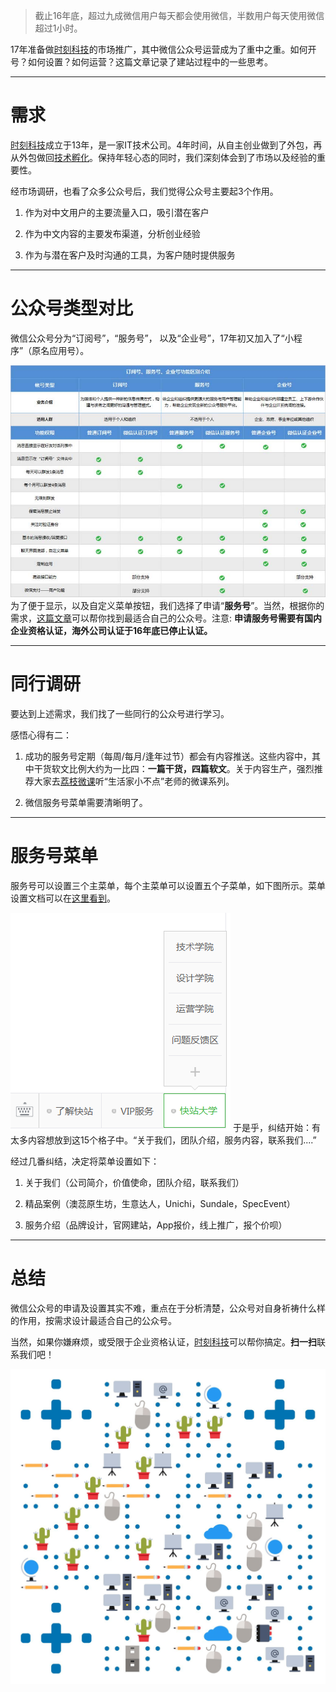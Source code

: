 > 截止16年底，超过九成微信用户每天都会使用微信，半数用户每天使用微信超过1小时。

17年准备做[时刻科技](https://sk8.tech)的市场推广，其中微信公众号运营成为了重中之重。如何开号？如何设置？如何运营？这篇文章记录了建站过程中的一些思考。

---

# 需求

[时刻科技](https://sk8.tech)成立于13年，是一家IT技术公司。4年时间，从自主创业做到了外包，再从外包做回[技术孵化](https://sk8.tech)。保持年轻心态的同时，我们深刻体会到了市场以及经验的重要性。

经市场调研，也看了众多公众号后，我们觉得公众号主要起3个作用。

1. 作为对中文用户的主要流量入口，吸引潜在客户

2. 作为中文内容的主要发布渠道，分析创业经验

3. 作为与潜在客户及时沟通的工具，为客户随时提供服务

---

# 公众号类型对比

微信公众号分为“订阅号”，“服务号”， 以及“企业号”，17年初又加入了“小程序”（原名应用号）。

![](/assets/wechat-account-difference.jpg)
为了便于显示，以及自定义菜单按钮，我们选择了申请“**服务号**”。当然，根据你的需求，[这篇文章](https://kf.qq.com/faq/120911VrYVrA130805byM32u.html)可以帮你找到最适合自己的公众号。注意: **申请服务号需要有国内企业资格认证，海外公司认证于16年底已停止认证。**

---
# 同行调研

要达到上述需求，我们找了一些同行的公众号进行学习。

感悟心得有二：

1. 成功的服务号定期（每周/每月/逢年过节）都会有内容推送。这些内容中，其中干货软文比例大约为一比四：**一篇干货，四篇软文**。关于内容生产，强烈推荐大家去[荔枝微课](https://www.lizhiweike.com/)听“生活家小不点”老师的微课系列。

2. 微信服务号菜单需要清晰明了。

---

# 服务号菜单

服务号可以设置三个主菜单，每个主菜单可以设置五个子菜单，如下图所示。菜单设置文档可以在[这里看到](http://kf.qq.com/faq/120911VrYVrA1510096jQJZn.html)。

![](/assets/wechat-menu.png)
于是乎，纠结开始：有太多内容想放到这15个格子中。“关于我们，团队介绍，服务内容，联系我们....”

经过几番纠结，决定将菜单设置如下：

1. 关于我们（公司简介，价值使命，团队介绍，联系我们）

2. 精品案例（澳蕊原生坊，生意达人，Unichi，Sundale，SpecEvent）

3. 服务介绍（品牌设计，官网建站，App报价，线上推广，报个价呗）

---

# 总结

微信公众号的申请及设置其实不难，重点在于分析清楚，公众号对自身祈祷什么样的作用，按需求设计最适合自己的公众号。

当然，如果你嫌麻烦，或受限于企业资格认证，[时刻科技](https://sk8.tech)可以帮你搞定。**扫一扫**联系我们吧！

![](/assets/wechat-account.png)
